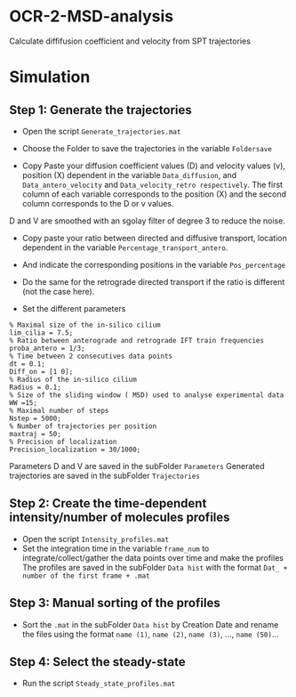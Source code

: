 # OCR-2-MSD-analysis
Calculate diffifusion coefficient and velocity from SPT trajectories


# Simulation
## Step 1: Generate the trajectories
- Open the script `Generate_trajectories.mat`
- Choose the Folder to save the trajectories in the variable `Foldersave`

- Copy Paste your diffusion coefficient values (D) and velocity values (v), position (X) dependent in the variable `Data_diffusion`, and `Data_antero_velocity` and `Data_velocity_retro respectively`.
The first column of each variable corresponds to the position (X) and the second column corresponds to the D or v values.

D and V are smoothed with an sgolay filter of degree 3 to reduce the noise.

- Copy paste your ratio between directed and diffusive transport, location dependent in the variable `Percentage_transport_antero`.
- And indicate the corresponding positions in the variable `Pos_percentage`

- Do the same for the retrograde directed transport if the ratio is different (not the case here).

- Set the different parameters

```
% Maximal size of the in-silico cilium
lim_cilia = 7.5;
% Ratio between anterograde and retrograde IFT train frequencies
proba_antero = 1/3;
% Time between 2 consecutives data points
dt = 0.1;
Diff_on = [1 0];
% Radius of the in-silico cilium
Radius = 0.1;
% Size of the sliding window ( MSD) used to analyse experimental data 
WW =15;
% Maximal number of steps
Nstep = 5000;
% Number of trajectories per position
maxtraj = 50;
% Precision of localization
Precision_localization = 30/1000;
```
Parameters D and V are saved in the subFolder `Parameters`
Generated trajectories are saved in the subFolder `Trajectories`

## Step 2: Create the time-dependent intensity/number of molecules profiles 

- Open the script `Intensity_profiles.mat`
- Set the integration time in the variable `frame_num` to integrate/collect/gather the data points over time and make the profiles
The profiles are saved in the subFolder `Data hist` with the format `Dat_ + number of the first frame + .mat`

## Step 3: Manual sorting of the profiles
- Sort the `.mat` in the subFolder `Data hist` by Creation Date and rename the files using the format `name (1)`, `name (2)`, `name (3)`, ..., `name (50)`...

## Step 4: Select the steady-state
- Run the script `Steady_state_profiles.mat`


